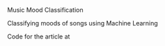 Music Mood Classification

Classifying moods of songs using Machine Learning

Code for the article at 